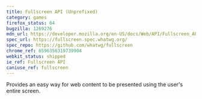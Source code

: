```yaml
---
title: Fullscreen API (Unprefixed)
category: games
firefox_status: 64
bugzilla: 1269276
mdn_url: https://developer.mozilla.org/en-US/docs/Web/API/Fullscreen_API
spec_url: https://fullscreen.spec.whatwg.org/
spec_repo: https://github.com/whatwg/fullscreen
chrome_ref: 6596356319739904
webkit_status: shipped
ie_ref: Fullscreen API
caniuse_ref: fullscreen
---
```


Provides an easy way for web content to be presented using the user's entire screen.
